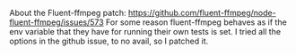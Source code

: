 About the Fluent-ffmpeg patch: https://github.com/fluent-ffmpeg/node-fluent-ffmpeg/issues/573
For some reason fluent-ffmpeg behaves as if the env variable that they have for running their own tests is set. I tried all the options in the github issue, to no avail, so I patched it.
